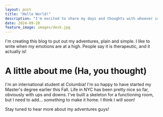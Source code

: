 ```yaml
---
layout: post
title: "Hello World!"
description: "I'm excited to share my days and thoughts with whoever is willing to read."
date: 2024-09-20
feature_image: images/desk.jpg
---
```


I'm creating this blog to put out my adventures, plain and simple. I like to write when my emotions are at a high. People say it is therapeutic, and it actually is!

# A little about me (Ha, you thought)
I'm an international student at Columbia! I'm so happy to have started my Master's degree earlier this Fall. Life in NYC has been pretty nice so far, obviously with ups and downs. I've built a skeleton for a functioning room, but I need to add... _something_ to make it home. I think I will soon!

Stay tuned to hear more about my adventures guys!

